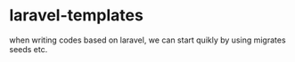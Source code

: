 # laravel-templates
when writing codes based on laravel, we can start quikly by using migrates seeds etc.
